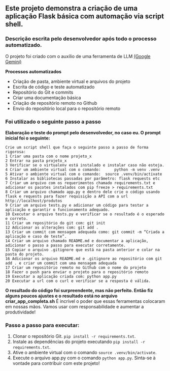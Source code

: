 ## Este projeto demonstra a criação de uma aplicação Flask básica com automação via script shell.
### Descrição escrita pelo desenvolvedor após todo o processo automatizado.<br>
O projeto foi criado com o auxílio de uma ferramenta de LLM [(Google Gemini)](https://gemini.google.com/?hl=en-GB)<br>

**Processos automatizados**
* Criação de pasta, ambiente virtual e arquivos do projeto
* Escrita de código e teste automatizado
* Repositório do Git e commits
* Criar uma documentação básica
* Criação de repositório remoto no Github
* Envio do repositório local para o repositório remoto

### Foi utilizado o seguinte passo a passo
**Elaboração e teste do prompt pelo desenvolvedor, no caso eu. O prompt inicial foi o seguinte:**
```
Crie um script shell que faça o seguinte passo a passo de forma rigorosa:
1 Criar uma pasta com o nome projeto_x
2 Entrar na pasta projeto_x
3 Verificar se o virtualenv está instalado e instalar caso não esteja.
4 Criar um ambiente virtual com o comando:      python -m venv .venv
5 Ativar o ambiente virtual com o comando:  source .venv/bin/activate
6 Instalar as bibliotecas passadas por parâmetro: flask requests etc
7 Criar um arquivo com os requerimentos chamado requirements.txt e adicionar os pacotes instalados com pip freeze > requirements.txt
8 Criar um arquivo chamado app.py e dentro dele crie o código usando flask e requests para fazer requisição a API com a url http://localhost/produtos
9 Criar um arquivo tests.py e adicionar um código para testar a aplicação e garantir o funcionamento adequado.
10 Executar o arquivo tests.py e verificar se o resultado é o esperado e correto.
11 Criar um repositório do git com: git init
12 Adicionar as alterações com: git add .
13 Criar um commit com mensagem adequada como: git commit -m “Criada a aplicação e caso de teste”.
14 Criar um arquivo chamado README.md e documentar a aplicação, adicionar o passo a passo para executar corretamente.
15 Copiar o arquivo .gitignore que está na pasta anterior e colar na pasta do projeto.
16 Adicionar os arquivo README.md e .gitignore ao repositório com git add . e criar um commit com uma mensagem adequada
17 Criar um repositório remoto no Github com o nome do projeto
18 Fazer o push para enviar o projeto para o repositório remoto
19 Executar a aplicação criada com: python app.py
20 Executar a url com o curl e verificar se a resposta é válida.
```
**O resultado do código foi surpreendente, mas não perfeito. Então fiz alguns poucos ajustes e o resultado está no arquivo criar_app_completa.sh**
É incrível o poder que essas ferramentas colocaram em nossas mãos. Vamos usar com responsabilidade e aumentar a produtividade!

### Passo a passo para executar:
1. Clonar o repositório Git. `pip install -r requirements.txt`.
6. Instale as dependências do projeto executando `pip install -r requirements.txt`.
7. Ative o ambiente virtual com o comando `source .venv/bin/activate`.
8. Execute o arquivo app.py com o comando `python app.py`.
Sinta-se à vontade para contribuir com este projeto!
